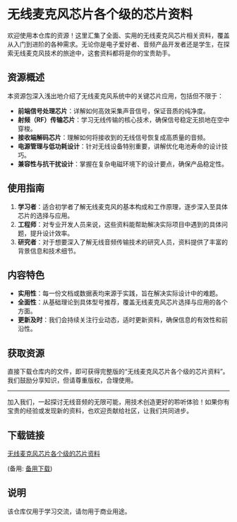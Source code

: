 # 无线麦克风芯片各个级的芯片资料

欢迎使用本仓库的资源！这里汇集了全面、实用的无线麦克风芯片相关资料，覆盖从入门到进阶的各种需求。无论你是电子爱好者、音频产品开发者还是学生，在探索无线麦克风技术的旅途中，这套资料都将是你的宝贵助手。

## 资源概述

本资源包深入浅出地介绍了无线麦克风系统中的关键芯片应用，包括但不限于：

- **前端信号处理芯片**：详解如何高效采集声音信号，保证音质的纯净度。
- **射频（RF）传输芯片**：学习无线传输的核心技术，确保信号稳定无损地在空中穿梭。
- **接收端解码芯片**：理解如何将接收到的无线信号恢复成高质量的音频。
- **电源管理与低功耗设计**：针对无线设备特别重要，讲解优化电池寿命的设计技巧。
- **兼容性与抗干扰设计**：掌握在复杂电磁环境下的设计要点，确保产品稳定性。

## 使用指南

1. **学习者**：适合初学者了解无线麦克风的基本构成和工作原理，逐步深入至具体芯片的选择与应用。
2. **工程师**：对专业开发人员来说，这些资料能帮助解决实际项目中遇到的具体问题，提升设计效率。
3. **研究者**：对于想要深入了解无线音频传输技术的研究人员，资料提供了丰富的背景信息和技术细节。

## 内容特色

- **实用性**：每一份文档或数据表均来源于实践，旨在解决实际设计中的难题。
- **全面性**：从基础理论到具体型号推荐，覆盖无线麦克风芯片选择与应用的各个方面。
- **更新及时**：我们会持续关注行业动态，适时更新资料，确保信息的有效性和前沿性。

## 获取资源

直接下载仓库内的文件，即可获得完整版的“无线麦克风芯片各个级的芯片资料”。我们鼓励分享知识，但请尊重版权，合理使用。

---

加入我们，一起探讨无线音频的无限可能，用技术创造更好的聆听体验！如果你有宝贵的经验或发现新的资料，也欢迎贡献给社区，让我们共同进步。

## 下载链接
[无线麦克风芯片各个级的芯片资料](https://pan.quark.cn/s/ff8adb3d5031) 

(备用: [备用下载](https://pan.baidu.com/s/1Kzu_T8Ux1XtS_GLI0bXLXQ?pwd=1234))

## 说明

该仓库仅用于学习交流，请勿用于商业用途。

